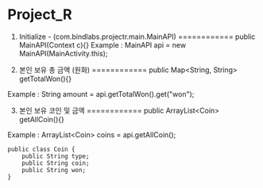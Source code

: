 # Project_R

1. Initialize - (com.bindlabs.projectr.main.MainAPI)
============
public MainAPI(Context c){}
Example : 
MainAPI api = new MainAPI(MainActivity.this);



2. 본인 보유 총 금액 (원화)
============
public Map<String, String> getTotalWon(){}

Example : 
String amount = api.getTotalWon().get("won");



3. 본인 보유 코인 및 금액
============
public ArrayList\<Coin\> getAllCoin(){}

Example : 
ArrayList\<Coin\> coins = api.getAllCoin();

    public class Coin {
        public String type;
        public String coin;
        public String won;
    }


